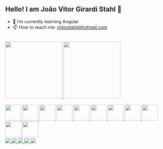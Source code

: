 ## Hello! I am João Vitor Girardi Stahl 👋

- 🌱 I’m currently learning Angular
- 📫 How to reach me: jvitorstahl@hotmail.com
<div>
    <br>
    <a href="https://github.com/JoaoVGStahl">
     <img height="180cm" src="https://github-readme-stats.vercel.app/api?username=JoaoVGStahl&show_icons=true&theme=algolia&include_all_commits=true&count_private=true"/>
     <img height="180cm" src="https://github-readme-stats.vercel.app/api/top-langs/?username=JoaoVGStahl&layout=compact&langs_counts=32&theme=algolia" />
      </a>
<div/>
    <br>
  <div style="display : inline_block">
      <a href="https://github.com/JoaoVGStahl">
      <img height="50" width="50" src="https://cdn.jsdelivr.net/gh/devicons/devicon/icons/dotnetcore/dotnetcore-original.svg" />
      <img height="50" width="50" src="https://cdn.jsdelivr.net/gh/devicons/devicon/icons/javascript/javascript-original.svg" />
      <img height="50" width="50" src="https://cdn.jsdelivr.net/gh/devicons/devicon/icons/angularjs/angularjs-original.svg" />
      <img height="50" width="50" src="https://cdn.jsdelivr.net/gh/devicons/devicon/icons/react/react-original.svg" />
      <img height="50" width="50" src="https://cdn.jsdelivr.net/gh/devicons/devicon/icons/php/php-original.svg" />
      <img height="50" width="50" src="https://cdn.jsdelivr.net/gh/devicons/devicon/icons/arduino/arduino-original-wordmark.svg" />
      <img height="50" width="50" src="https://cdn.jsdelivr.net/gh/devicons/devicon/icons/microsoftsqlserver/microsoftsqlserver-plain.svg" />
      <img height="50" width="50" src="https://cdn.jsdelivr.net/gh/devicons/devicon/icons/mysql/mysql-plain-wordmark.svg" />
      <img height="50" width="50" src="https://cdn.jsdelivr.net/gh/devicons/devicon/icons/azure/azure-original.svg" />
      <img height="50" width="50" src="https://cdn.jsdelivr.net/gh/devicons/devicon/icons/amazonwebservices/amazonwebservices-original-wordmark.svg" />
      <img height="50" width="50" src="https://cdn.jsdelivr.net/gh/devicons/devicon/icons/git/git-original.svg" />
      </a>
  </div>
  <div>
    <a href="https://www.linkedin.com/in/joao-vitor-girardi-stahl/" target="_blank">
      <img src="https://img.shields.io/badge/LinkedIn-0077B5?style=for-the-badge&logo=linkedin&logoColor=white" />
    </a>
    <a href="https://twitter.com/uRotiV_" target="_blank">
      <img src="https://img.shields.io/badge/Twitter-1DA1F2?style=for-the-badge&logo=twitter&logoColor=white"/>
    </a>
    <a href="https://instagram.com/joaorgirardi" target="_blank">
      <img src="https://img.shields.io/badge/Instagram-E4405F?style=for-the-badge&logo=instagram&logoColor=white"/>
    </a>
    <a href="https://www.facebook.com/joaovitor.girardi/" target="_blank">
      <img src="https://img.shields.io/badge/Facebook-1877F2?style=for-the-badge&logo=facebook&logoColor=white"/>
    </a>
    <a href="mailto:jvitorstah@hotmail.com" target="_blank">
      <img src="https://img.shields.io/badge/Microsoft_Outlook-0078D4?style=for-the-badge&logo=microsoft-outlook&logoColor=white">
    </a>
  </div>
      
      
